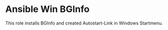 Ansible Win BGInfo
=========

This role installs BGInfo and created Autostart-Link in Windows Startmenu.